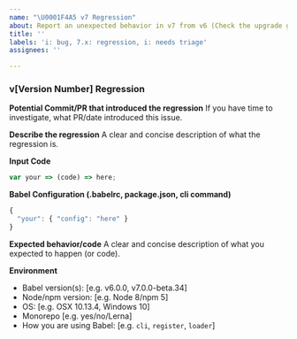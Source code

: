 ```yaml
---
name: "\U0001F4A5 v7 Regression"
about: Report an unexpected behavior in v7 from v6 (Check the upgrade guide first✌️)
title: ''
labels: 'i: bug, 7.x: regression, i: needs triage'
assignees: ''

---
```


### v[Version Number] Regression

**Potential Commit/PR that introduced the regression**
If you have time to investigate, what PR/date introduced this issue.

**Describe the regression**
A clear and concise description of what the regression is.

**Input Code**
<!--- If you have link to our REPL or a standalone repo please link that! -->

```js
var your => (code) => here;
```

**Babel Configuration (.babelrc, package.json, cli command)**

```js
{
  "your": { "config": "here" }
}
```

**Expected behavior/code**
A clear and concise description of what you expected to happen (or code).

**Environment**
- Babel version(s): [e.g. v6.0.0, v7.0.0-beta.34]
- Node/npm version: [e.g. Node 8/npm 5]
- OS: [e.g. OSX 10.13.4, Windows 10]
- Monorepo [e.g. yes/no/Lerna]
- How you are using Babel: [e.g. `cli`, `register`, `loader`]
